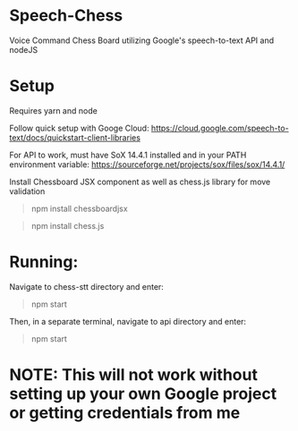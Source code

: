 # Speech-Chess
Voice Command Chess Board utilizing Google's speech-to-text API and nodeJS

# Setup 
Requires yarn and node 

Follow quick setup with Googe Cloud: https://cloud.google.com/speech-to-text/docs/quickstart-client-libraries

For API to work, must have SoX 14.4.1 installed and in your PATH environment variable: https://sourceforge.net/projects/sox/files/sox/14.4.1/

Install Chessboard JSX component as well as chess.js library for move validation 

>npm install chessboardjsx

>npm install chess.js 

# Running: 
Navigate to chess-stt directory and enter: 
>npm start

Then, in a separate terminal, navigate to api directory and enter:
>npm start

# NOTE: This will not work without setting up your own Google project or getting credentials from me 

